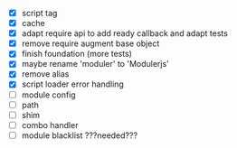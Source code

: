 - [x] script tag
- [x] cache
- [x] adapt require api to add ready callback and adapt tests
- [x] remove require augment base object
- [x] finish foundation (more tests)
- [x] maybe rename 'moduler' to 'Modulerjs'
- [x] remove alias
- [x] script loader error handling
- [ ] module config
- [ ] path
- [ ] shim
- [ ] combo handler
- [ ] module blacklist ???needed???
